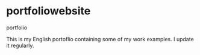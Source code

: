 # portfoliowebsite
portfolio 


This is my English portoflio containing some of my work examples. 
I update it regularly. 
